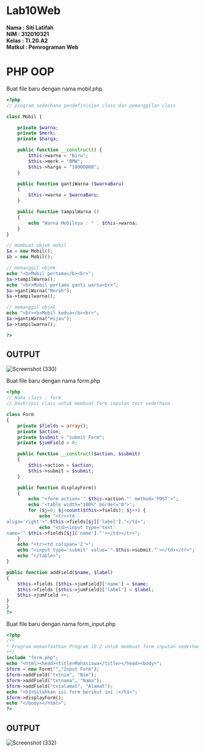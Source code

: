 # Lab10Web
**Nama	 : Siti Latifah** <br>
**NIM	   : 312010321** <br>
**Kelas	 : TI.20.A2** <br>
**Matkul : Pemrograman Web** <br>

# PHP OOP
Buat file baru dengan nama mobil.php
``` php
<?php
// program sederhana pendefinisian class dan pemanggilan class

class Mobil {

    private $warna;
    private $merk;
    private $harga;

    public function __construct() {
        $this->warna = "Biru";
        $this->merk = "BMW";
        $this->harga = "10000000";
    }

    public function gantiWarna ($warnaBaru)
    {
        $this->warna = $warnaBaru;
    }

    public function tampilWarna ()
    {
        echo "Warna Mobilnya : " . $this->warna;
    }
}

// membuat objek mobil
$a = new Mobil();
$b = new Mobil();

// memanggil objek
echo "<b>Mobil pertama</b><br>";
$a->tampilWarna();
echo "<br>Mobil pertama ganti warna<br>";
$a->gantiWarna("Merah");
$a->tampilwarna();

// memanggil objek
echo "<br><b>Mobil kedua</b><br>";
$a->gantiWarna("Hijau");
$a->tampilwarna();

?>
```
## OUTPUT
![Screenshot (330)](https://user-images.githubusercontent.com/73010098/172304419-9d8eca0b-8e13-4322-9522-19bfc18bce0a.png)

Buat file baru dengan nama form.php
``` php
<?php
// Nama class : form
// Deskripsi class untuk membuat form inputan text sederhana

class Form 
{
    private $fields = array();
    private $action;
    private $submit = "submit Form";
    private $jumField = 0;

    public function __construct($action, $submit)
    {
        $this->action = $action;
        $this->submit = $submit;
    }

    public function displayForm()
    {
        echo "<form action='".$this->action."' method='POST'>";
        echo '<table width="100%" border="0">';
        for ($j=0; $j<count($this->fields); $j++) {
            echo "<tr><td
align='right'>".$this->fields[$j]['label']."</td>";
            echo "<td><input type='text'
name='".$this->fields[$j]['name']."'></td></tr>";
    }
    echo "<tr><td colspan='2'>";
    echo "<input type='submit' value='".$this->submit."'></td></tr>";
    echo "</table>";
} 

public function addField($name, $label)
{
    $this->fields [$this->jumField]['name'] = $name;
    $this->fields [$this->jumField]['label'] = $label;
    $this->jumField ++;
}
}
?>
```

Buat file baru dengan nama form_input.php
``` php
<?php
/**
* Program memanfaatkan Program 10.2 untuk membuat form inputan sederhana.
**/
include "form.php";
echo "<html><head><title>Mahasiswa</title></head><body>";
$form = new Form("","Input Form");
$form->addField("txtnim", "Nim");
$form->addField("txtnama", "Nama");
$form->addField("txtalamat", "Alamat");
echo "<h3>Silahkan isi form berikut ini :</h3>";
$form->displayForm();
echo "</body></html>";
?>
```
## OUTPUT
![Screenshot (332)](https://user-images.githubusercontent.com/73010098/172304463-50648823-e423-4227-8707-83486529dc1a.png)



